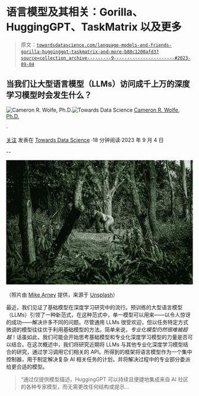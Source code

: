 # 语言模型及其相关：Gorilla、HuggingGPT、TaskMatrix 以及更多

> 原文：[`towardsdatascience.com/language-models-and-friends-gorilla-hugginggpt-taskmatrix-and-more-b88c1200afd3?source=collection_archive---------9-----------------------#2023-09-04`](https://towardsdatascience.com/language-models-and-friends-gorilla-hugginggpt-taskmatrix-and-more-b88c1200afd3?source=collection_archive---------9-----------------------#2023-09-04)

## 当我们让大型语言模型（LLMs）访问成千上万的深度学习模型时会发生什么？

[](https://wolfecameron.medium.com/?source=post_page-----b88c1200afd3--------------------------------)![Cameron R. Wolfe, Ph.D.](https://wolfecameron.medium.com/?source=post_page-----b88c1200afd3--------------------------------)[](https://towardsdatascience.com/?source=post_page-----b88c1200afd3--------------------------------)![Towards Data Science](https://towardsdatascience.com/?source=post_page-----b88c1200afd3--------------------------------) [Cameron R. Wolfe, Ph.D.](https://wolfecameron.medium.com/?source=post_page-----b88c1200afd3--------------------------------)

·

[关注](https://medium.com/m/signin?actionUrl=https%3A%2F%2Fmedium.com%2F_%2Fsubscribe%2Fuser%2F28aa6026c553&operation=register&redirect=https%3A%2F%2Ftowardsdatascience.com%2Flanguage-models-and-friends-gorilla-hugginggpt-taskmatrix-and-more-b88c1200afd3&user=Cameron+R.+Wolfe%2C+Ph.D.&userId=28aa6026c553&source=post_page-28aa6026c553----b88c1200afd3---------------------post_header-----------) 发表在 [Towards Data Science](https://towardsdatascience.com/?source=post_page-----b88c1200afd3--------------------------------) ·18 分钟阅读·2023 年 9 月 4 日[](https://medium.com/m/signin?actionUrl=https%3A%2F%2Fmedium.com%2F_%2Fvote%2Ftowards-data-science%2Fb88c1200afd3&operation=register&redirect=https%3A%2F%2Ftowardsdatascience.com%2Flanguage-models-and-friends-gorilla-hugginggpt-taskmatrix-and-more-b88c1200afd3&user=Cameron+R.+Wolfe%2C+Ph.D.&userId=28aa6026c553&source=-----b88c1200afd3---------------------clap_footer-----------)

--

[](https://medium.com/m/signin?actionUrl=https%3A%2F%2Fmedium.com%2F_%2Fbookmark%2Fp%2Fb88c1200afd3&operation=register&redirect=https%3A%2F%2Ftowardsdatascience.com%2Flanguage-models-and-friends-gorilla-hugginggpt-taskmatrix-and-more-b88c1200afd3&source=-----b88c1200afd3---------------------bookmark_footer-----------)![](img/6d46238c8cde54e36f1961a4a4509706.png)

（照片由 [Mike Arney](https://unsplash.com/@mikearney?utm_source=unsplash&utm_medium=referral&utm_content=creditCopyText) 提供，来源于 [Unsplash](https://unsplash.com/photos/rJ5vHo8gr2U?utm_source=unsplash&utm_medium=referral&utm_content=creditCopyText)）

最近，我们见证了基础模型在深度学习研究中的流行。预训练的大型语言模型（LLMs）引领了一种新范式，在这种范式中，单一模型可以用来——以令人惊讶的成功——解决许多不同的问题。尽管通用 LLMs 很受欢迎，但以任务特定方式微调的模型往往优于利用基础模型的方法。简单来说，*专业化模型仍然很难被超越*！话虽如此，我们可能会开始思考基础模型和专业化深度学习模型的力量是否可以结合。在这次概述中，我们将研究近期将 LLMs 与其他专业化深度学习模型结合的研究，通过学习调用它们相关的 API。所得到的框架将语言模型作为一个集中控制器，用于制定解决复杂 AI 相关任务的计划，并将解决过程中的专业部分委派给更合适的模型。

> “通过仅提供模型描述，HuggingGPT 可以持续且便捷地集成来自 AI 社区的各种专家模型，而无需更改任何结构或提示…
